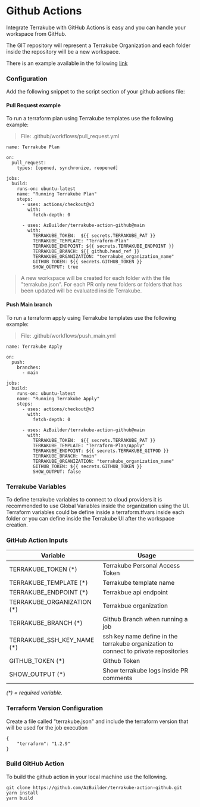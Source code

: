 # Github Actions

Integrate Terrakube with GitHub Actions is easy and you can handle your workspace from GitHub.

The GIT repository will represent a Terrakube Organization and each folder inside the repository will be a new workspace.

There is an example available in the following [link](https://github.com/AzBuilder/terraform-sample-repository)

### Configuration

Add the following snippet to the script section of your github actions file:

#### Pull Request example

To run a terraform plan using Terrakube templates use the following example:

> File: .github/workflows/pull\_request.yml

```
name: Terrakube Plan

on:
  pull_request:
    types: [opened, synchronize, reopened]

jobs:
  build:
    runs-on: ubuntu-latest
    name: "Running Terrakube Plan"
    steps:
      - uses: actions/checkout@v3
        with:
          fetch-depth: 0

      - uses: AzBuilder/terrakube-action-github@main
        with:
          TERRAKUBE_TOKEN:  ${{ secrets.TERRAKUBE_PAT }} 
          TERRAKUBE_TEMPLATE: "Terraform-Plan"
          TERRAKUBE_ENDPOINT: ${{ secrets.TERRAKUBE_ENDPOINT }}  
          TERRAKUBE_BRANCH: ${{ github.head_ref }}
          TERRAKUBE_ORGANIZATION: "terrakube_organization_name"
          GITHUB_TOKEN: ${{ secrets.GITHUB_TOKEN }}
          SHOW_OUTPUT: true
```

> A new workspace will be created for each folder with the file "terrakube.json". For each PR only new folders or folders that has been updated will be evaluated inside Terrakube.

#### Push Main branch

To run a terraform apply using Terrakube templates use the following example:

> File: .github/workflows/push\_main.yml

```
name: Terrakube Apply

on:
  push:
    branches:
      - main

jobs:
  build:
    runs-on: ubuntu-latest
    name: "Running Terrakube Apply"
    steps:
      - uses: actions/checkout@v3
        with:
          fetch-depth: 0

      - uses: AzBuilder/terrakube-action-github@main
        with:
          TERRAKUBE_TOKEN:  ${{ secrets.TERRAKUBE_PAT }} 
          TERRAKUBE_TEMPLATE: "Terraform-Plan/Apply"
          TERRAKUBE_ENDPOINT: ${{ secrets.TERRAKUBE_GITPOD }}  
          TERRAKUBE_BRANCH: "main"
          TERRAKUBE_ORGANIZATION: "terrakube_organization_name"
          GITHUB_TOKEN: ${{ secrets.GITHUB_TOKEN }}
          SHOW_OUTPUT: false
```

### Terrakube Variables

To define terrakube variables to connect to cloud providers it is recommended to use Global Variables inside the organization using the UI. Terraform variables could be define inside a terraform.tfvars inside each folder or you can define inside the Terrakube UI after the workspace creation.

### GitHub Action Inputs

| Variable                       | Usage                                                                                |
| ------------------------------ | ------------------------------------------------------------------------------------ |
| TERRAKUBE\_TOKEN (\*)          | Terrakube Personal Access Token                                                      |
| TERRAKUBE\_TEMPLATE (\*)       | Terrakube template name                                                              |
| TERRAKUBE\_ENDPOINT (\*)       | Terrakbue api endpoint                                                               |
| TERRAKUBE\_ORGANIZATION (\*)   | Terrakbue organization                                                               |
| TERRAKUBE\_BRANCH (\*)         | Github Branch when running a job                                                     |
| TERRAKUBE\_SSH\_KEY\_NAME (\*) | ssh key name define in the terrakube organization to connect to private repositories |
| GITHUB\_TOKEN (\*)             | Github Token                                                                         |
| SHOW\_OUTPUT (\*)              | Show terrakube logs inside PR comments                                               |

_(\*) = required variable._

### Terraform Version Configuration

Create a file called "terrakube.json" and include the terraform version that will be used for the job execution

```
{
	"terraform": "1.2.9"
}
```

### Build GitHub Action

To build the github action in your local machine use the following.

```
git clone https://github.com/AzBuilder/terrakube-action-github.git
yarn install
yarn build
```


